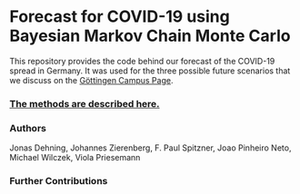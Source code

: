 
# Forecast for COVID-19 using Bayesian Markov Chain Monte Carlo

This repository provides the code behind our forecast of the COVID-19 spread in Germany. It was used for the three possible future scenarios that we discuss on the [Göttingen Campus Page](https://goettingen-campus.de/research/szenarien-covid-19).

### [The methods are described here.](https://pad.gwdg.de/s/ByQgsSP88)

### Authors

Jonas Dehning, Johannes Zierenberg,  F. Paul Spitzner, Joao Pinheiro Neto, Michael Wilczek, Viola Priesemann

### Further Contributions
